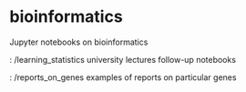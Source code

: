 # bioinformatics
Jupyter notebooks on bioinformatics

: /learning_statistics
university lectures follow-up notebooks

: /reports_on_genes
examples of reports on particular genes
